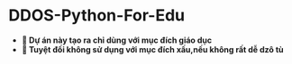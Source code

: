 # DDOS-Python-For-Edu
- **🚧 Dự án này tạo ra chỉ dùng với mục đích giáo dục**
- **🚧 Tuyệt đối không sử dụng với mục đích xấu,nếu không rất dễ dzô tù**
